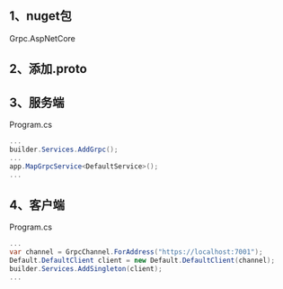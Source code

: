 ## 1、nuget包

Grpc.AspNetCore

## 2、添加.proto

## 3、服务端

Program.cs 

```csharp
...
builder.Services.AddGrpc();
...
app.MapGrpcService<DefaultService>();
...
```

## 4、客户端

Program.cs 

```csharp
...
var channel = GrpcChannel.ForAddress("https://localhost:7001");
Default.DefaultClient client = new Default.DefaultClient(channel);
builder.Services.AddSingleton(client);
...
```

